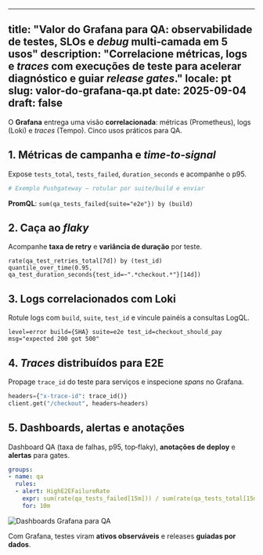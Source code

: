 
---
title: "Valor do Grafana para QA: observabilidade de testes, SLOs e *debug* multi‑camada em 5 usos"
description: "Correlacione métricas, logs e *traces* com execuções de teste para acelerar diagnóstico e guiar *release gates*."
locale: pt
slug: valor-do-grafana-qa.pt
date: 2025-09-04
draft: false
---

O **Grafana** entrega uma visão **correlacionada**: métricas (Prometheus), logs (Loki) e *traces*
(Tempo). Cinco usos práticos para QA.

## 1. Métricas de campanha e *time‑to‑signal*

Expose `tests_total`, `tests_failed`, `duration_seconds` e acompanhe o p95.

```python
# Exemplo Pushgateway – rotular por suite/build e enviar
```

**PromQL**: `sum(qa_tests_failed{suite="e2e"}) by (build)`

## 2. Caça ao *flaky*

Acompanhe **taxa de retry** e **variância de duração** por teste.

```promql
rate(qa_test_retries_total[7d]) by (test_id)
quantile_over_time(0.95, qa_test_duration_seconds{test_id=~".*checkout.*"}[14d])
```

## 3. Logs correlacionados com Loki

Rotule logs com `build`, `suite`, `test_id` e vincule painéis a consultas LogQL.

```log
level=error build={SHA} suite=e2e test_id=checkout_should_pay msg="expected 200 got 500"
```

## 4. *Traces* distribuídos para E2E

Propage `trace_id` do teste para serviços e inspecione *spans* no Grafana.

```python
headers={"x-trace-id": trace_id()}
client.get("/checkout", headers=headers)
```

## 5. Dashboards, alertas e anotações

Dashboard QA (taxa de falhas, p95, top‑flaky), **anotações de deploy** e **alertas** para gates.

```yaml
groups:
- name: qa
  rules:
  - alert: HighE2EFailureRate
    expr: sum(rate(qa_tests_failed[15m])) / sum(rate(qa_tests_total[15m])) > 0.05
    for: 10m
```

![Dashboards Grafana para QA](/images/placeholder_light_gray_block.png)

Com Grafana, testes viram **ativos observáveis** e releases **guiadas por dados**.
